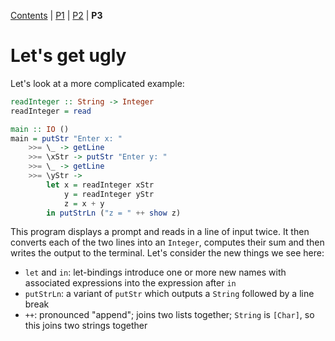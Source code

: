 [Contents](index.md) | [P1](part01.md) | [P2](part03.md) | **P3**

# Let's get ugly

Let's look at a more complicated example:

```haskell
readInteger :: String -> Integer
readInteger = read

main :: IO ()
main = putStr "Enter x: "
    >>= \_ -> getLine
    >>= \xStr -> putStr "Enter y: "
    >>= \_ -> getLine
    >>= \yStr ->
        let x = readInteger xStr
            y = readInteger yStr
            z = x + y
        in putStrLn ("z = " ++ show z)
```

This program displays a prompt and reads in a line of input twice. It then converts each of the two lines into an `Integer`, computes their sum and then writes the output to the terminal. Let's consider the new things we see here:

* `let` and `in`: let-bindings introduce one or more new names with associated expressions into the expression after `in`
*  `putStrLn`: a variant of `putStr` which outputs a `String` followed by a line break
*  `++`: pronounced "append"; joins two lists together; `String` is `[Char]`, so this joins two strings together
